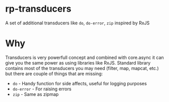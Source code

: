 # rp-transducers
A set of additional transducers like `do`, `do-error`, `zip` inspired by RxJS

# Why

Transducers is very powerfull concept and combined with core.async it can give you the same power as using libraries like RxJS. Standard library contains most of the transducers you may need (filter, map, mapcat, etc.) but there are couple of things that are missing:

- `do` - Handy function for side affects, useful for logging purposes
- `do-error` - For raising errors
- `zip` - Same as zipmap

